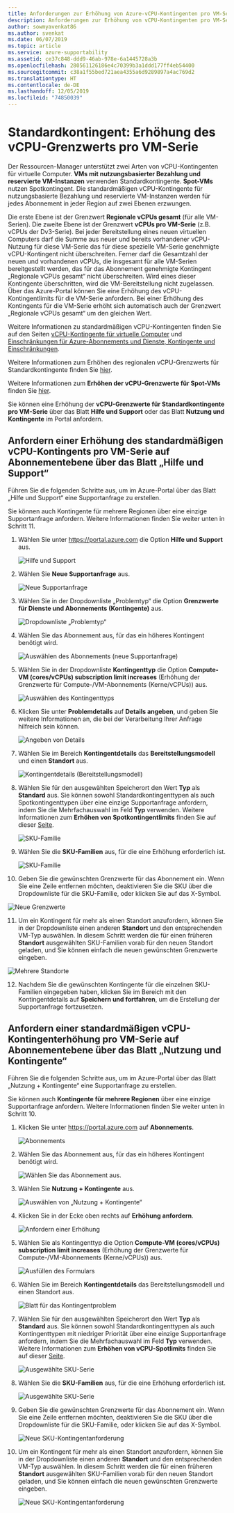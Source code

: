 ```yaml
---
title: Anforderungen zur Erhöhung von Azure-vCPU-Kontingenten pro VM-Serie | Microsoft-Dokumentation
description: Anforderungen zur Erhöhung von vCPU-Kontingenten pro VM-Serie
author: sowmyavenkat86
ms.author: svenkat
ms.date: 06/07/2019
ms.topic: article
ms.service: azure-supportability
ms.assetid: ce37c848-ddd9-46ab-978e-6a1445728a3b
ms.openlocfilehash: 280561126186e4c70399b3a1ddd177ff4eb54400
ms.sourcegitcommit: c38a1f55bed721aea4355a6d9289897a4ac769d2
ms.translationtype: HT
ms.contentlocale: de-DE
ms.lasthandoff: 12/05/2019
ms.locfileid: "74850039"
---
```

# <a name="standard-quota-per-vm-series-vcpu-limit-increase"></a>Standardkontingent: Erhöhung des vCPU-Grenzwerts pro VM-Serie

Der Ressourcen-Manager unterstützt zwei Arten von vCPU-Kontingenten für virtuelle Computer. **VMs mit nutzungsbasierter Bezahlung und reservierte VM-Instanzen** verwenden Standardkontingente. **Spot-VMs** nutzen Spotkontingent. Die standardmäßigen vCPU-Kontingente für nutzungsbasierte Bezahlung und reservierte VM-Instanzen werden für jedes Abonnement in jeder Region auf zwei Ebenen erzwungen.

Die erste Ebene ist der Grenzwert **Regionale vCPUs gesamt** (für alle VM-Serien). Die zweite Ebene ist der Grenzwert **vCPUs pro VM-Serie** (z.B. vCPUs der Dv3-Serie). Bei jeder Bereitstellung eines neuen virtuellen Computers darf die Summe aus neuer und bereits vorhandener vCPU-Nutzung für diese VM-Serie das für diese spezielle VM-Serie genehmigte vCPU-Kontingent nicht überschreiten. Ferner darf die Gesamtzahl der neuen und vorhandenen vCPUs, die insgesamt für alle VM-Serien bereitgestellt werden, das für das Abonnement genehmigte Kontingent „Regionale vCPUs gesamt“ nicht überschreiten. Wird eines dieser Kontingente überschritten, wird die VM-Bereitstellung nicht zugelassen.
Über das Azure-Portal können Sie eine Erhöhung des vCPU-Kontingentlimits für die VM-Serie anfordern. Bei einer Erhöhung des Kontingents für die VM-Serie erhöht sich automatisch auch der Grenzwert „Regionale vCPUs gesamt“ um den gleichen Wert. 

Weitere Informationen zu standardmäßigen vCPU-Kontingenten finden Sie auf den Seiten [vCPU-Kontingente für virtuelle Computer](https://docs.microsoft.com/azure/virtual-machines/windows/quotas) und [Einschränkungen für Azure-Abonnements und Dienste, Kontingente und Einschränkungen](https://docs.microsoft.com/azure/azure-supportability/classic-deployment-model-quota-increase-requests). 

Weitere Informationen zum Erhöhen des regionalen vCPU-Grenzwerts für Standardkontingente finden Sie [hier](https://docs.microsoft.com/azure/azure-supportability/regional-quota-requests). 

Weitere Informationen zum **Erhöhen der vCPU-Grenzwerte für Spot-VMs** finden Sie [hier](https://docs.microsoft.com/azure/azure-supportability/low-priority-quota).

Sie können eine Erhöhung der **vCPU-Grenzwerte für Standardkontingente pro VM-Serie** über das Blatt **Hilfe und Support** oder das Blatt **Nutzung und Kontingente** im Portal anfordern.

## <a name="request-standard-vcpu-quota-increase-per-vm-series-at-subscription-level-using-the-help--support-blade"></a>Anfordern einer Erhöhung des standardmäßigen vCPU-Kontingents pro VM-Serie auf Abonnementebene über das Blatt „Hilfe und Support“

Führen Sie die folgenden Schritte aus, um im Azure-Portal über das Blatt „Hilfe und Support“ eine Supportanfrage zu erstellen. 

Sie können auch Kontingente für mehrere Regionen über eine einzige Supportanfrage anfordern. Weitere Informationen finden Sie weiter unten in Schritt 11.

1. Wählen Sie unter https://portal.azure.com die Option **Hilfe und Support** aus.

   ![Hilfe und Support](./media/resource-manager-core-quotas-request/helpsupport.png)
 
2.  Wählen Sie **Neue Supportanfrage** aus. 

     ![Neue Supportanfrage](./media/resource-manager-core-quotas-request/newsupportrequest.png)

3. Wählen Sie in der Dropdownliste „Problemtyp“ die Option **Grenzwerte für Dienste und Abonnements (Kontingente)** aus.

   ![Dropdownliste „Problemtyp“](./media/resource-manager-core-quotas-request/issuetypedropdown.png)

4. Wählen Sie das Abonnement aus, für das ein höheres Kontingent benötigt wird.

   ![Auswählen des Abonnements (neue Supportanfrage)](./media/resource-manager-core-quotas-request/select-subscription-sr.png)
   
5. Wählen Sie in der Dropdownliste **Kontingenttyp** die Option **Compute-VM (cores/vCPUs) subscription limit increases** (Erhöhung der Grenzwerte für Compute-/VM-Abonnements (Kerne/vCPUs)) aus. 

   ![Auswählen des Kontingenttyps](./media/resource-manager-core-quotas-request/select-quota-type.png)

6. Klicken Sie unter **Problemdetails** auf **Details angeben**, und geben Sie weitere Informationen an, die bei der Verarbeitung Ihrer Anfrage hilfreich sein können.

   ![Angeben von Details](./media/resource-manager-core-quotas-request/provide-details.png)

7. Wählen Sie im Bereich **Kontingentdetails** das **Bereitstellungsmodell** und einen **Standort** aus.

   ![Kontingentdetails (Bereitstellungsmodell)](./media/resource-manager-core-quotas-request/1-7.png)

8. Wählen Sie für den ausgewählten Speicherort den Wert **Typ** als **Standard** aus. Sie können sowohl Standardkontingenttypen als auch Spotkontingenttypen über eine einzige Supportanfrage anfordern, indem Sie die Mehrfachauswahl im Feld **Typ** verwenden. Weitere Informationen zum **Erhöhen von Spotkontingentlimits** finden Sie auf dieser [Seite](https://docs.microsoft.com/azure/virtual-machine-scale-sets/use-spot).

   ![SKU-Familie](./media/resource-manager-core-quotas-request/1-8.png)

9. Wählen Sie die **SKU-Familien** aus, für die eine Erhöhung erforderlich ist.

   ![SKU-Familie](./media/resource-manager-core-quotas-request/1-9.png)

10. Geben Sie die gewünschten Grenzwerte für das Abonnement ein. Wenn Sie eine Zeile entfernen möchten, deaktivieren Sie die SKU über die Dropdownliste für die SKU-Familie, oder klicken Sie auf das X-Symbol. 

   ![Neue Grenzwerte](./media/resource-manager-core-quotas-request/1-10.png)

11. Um ein Kontingent für mehr als einen Standort anzufordern, können Sie in der Dropdownliste einen anderen **Standort** und den entsprechenden VM-Typ auswählen. In diesem Schritt werden die für einen früheren **Standort** ausgewählten SKU-Familien vorab für den neuen Standort geladen, und Sie können einfach die neuen gewünschten Grenzwerte eingeben.

   ![Mehrere Standorte](./media/resource-manager-core-quotas-request/1-11.png)
   
12. Nachdem Sie die gewünschten Kontingente für die einzelnen SKU-Familien eingegeben haben, klicken Sie im Bereich mit den Kontingentdetails auf **Speichern und fortfahren**, um die Erstellung der Supportanfrage fortzusetzen.

## <a name="request-standard-vcpu-quota-increase-per-vm-series-at-subscription-level-using-usages--quota-blade"></a>Anfordern einer standardmäßigen vCPU-Kontingenterhöhung pro VM-Serie auf Abonnementebene über das Blatt „Nutzung und Kontingente“

Führen Sie die folgenden Schritte aus, um im Azure-Portal über das Blatt „Nutzung + Kontingente“ eine Supportanfrage zu erstellen.

Sie können auch **Kontingente für mehrere Regionen** über eine einzige Supportanfrage anfordern. Weitere Informationen finden Sie weiter unten in Schritt 10.

1. Klicken Sie unter https://portal.azure.com auf **Abonnements**.

   ![Abonnements](./media/resource-manager-core-quotas-request/subscriptions.png)

2. Wählen Sie das Abonnement aus, für das ein höheres Kontingent benötigt wird.

   ![Wählen Sie das Abonnement aus.](./media/resource-manager-core-quotas-request/select-subscription.png)

3. Wählen Sie **Nutzung + Kontingente** aus.

   ![Auswählen von „Nutzung + Kontingente“](./media/resource-manager-core-quotas-request/select-usage-quotas.png)

4. Klicken Sie in der Ecke oben rechts auf **Erhöhung anfordern**.

   ![Anfordern einer Erhöhung](./media/resource-manager-core-quotas-request/request-increase.png)

5. Wählen Sie als Kontingenttyp die Option **Compute-VM (cores/vCPUs) subscription limit increases** (Erhöhung der Grenzwerte für Compute-/VM-Abonnements (Kerne/vCPUs)) aus. 

   ![Ausfüllen des Formulars](./media/resource-manager-core-quotas-request/select-quota-type.png)
   
6. Wählen Sie im Bereich **Kontingentdetails** das Bereitstellungsmodell und einen Standort aus.

   ![Blatt für das Kontingentproblem](./media/resource-manager-core-quotas-request/1-1-6.png)

7. Wählen Sie für den ausgewählten Speicherort den Wert **Typ** als **Standard** aus. Sie können sowohl Standardkontingenttypen als auch Kontingenttypen mit niedriger Priorität über eine einzige Supportanfrage anfordern, indem Sie die Mehrfachauswahl im Feld **Typ** verwenden. Weitere Informationen zum **Erhöhen von vCPU-Spotlimits** finden Sie auf dieser [Seite](https://docs.microsoft.com/azure/virtual-machine-scale-sets/use-spot).

   ![Ausgewählte SKU-Serie](./media/resource-manager-core-quotas-request/1-1-7.png)
   
   
8. Wählen Sie die **SKU-Familien** aus, für die eine Erhöhung erforderlich ist.

   ![Ausgewählte SKU-Serie](./media/resource-manager-core-quotas-request/1-1-8.png)

9. Geben Sie die gewünschten Grenzwerte für das Abonnement ein. Wenn Sie eine Zeile entfernen möchten, deaktivieren Sie die SKU über die Dropdownliste für die SKU-Familie, oder klicken Sie auf das X-Symbol. 

   ![Neue SKU-Kontingentanforderung](./media/resource-manager-core-quotas-request/1-1-9.png)
   

10. Um ein Kontingent für mehr als einen Standort anzufordern, können Sie in der Dropdownliste einen anderen **Standort** und den entsprechenden VM-Typ auswählen. In diesem Schritt werden die für einen früheren **Standort** ausgewählten SKU-Familien vorab für den neuen Standort geladen, und Sie können einfach die neuen gewünschten Grenzwerte eingeben.
   
    ![Neue SKU-Kontingentanforderung](./media/resource-manager-core-quotas-request/1-1-10.png)
 
